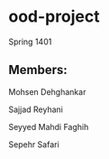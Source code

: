 # ood-project

Spring 1401

## Members:

Mohsen Dehghankar

Sajjad Reyhani

Seyyed Mahdi Faghih

Sepehr Safari

